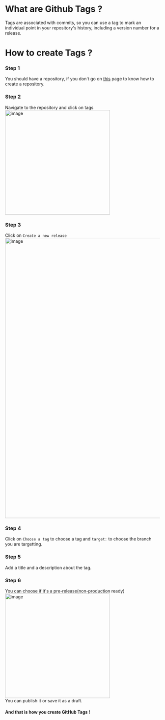 # What are Github Tags ?
Tags are associated with commits, so you can use a tag to mark an individual point in your repository's history, including a version number for a release.

# How to create Tags ?

### Step 1

You should have a repository, if you don't go on <u><a href = "https://oswp.study/#/pages/How-to/guide/repo-private-public">this</a></u> page to know how to create a repository.

### Step 2

Navigate to the repository and click on tags <br>
<img width="341" alt="image" src="https://user-images.githubusercontent.com/100528412/193890608-85e902d5-5f50-49a6-8ad5-4f3370530a25.png">

### Step 3 

Click on `Create a new release` <br> <img width="914" alt="image" src="https://user-images.githubusercontent.com/100528412/193890768-fb29e090-5d07-48bb-92b9-0f860f75d490.png">

### Step 4

Click on `Choose a tag` to choose a tag and `target:` to choose the branch you are targetting.

### Step 5

Add a title and a description about the tag.

### Step 6

You can choose if it's a pre-release(non-production ready) <br> <img width="341" alt="image" src="https://user-images.githubusercontent.com/100528412/193891846-82361051-c4b7-4849-a327-4011e581b042.png">
<br>
You can publish it or save it as a draft.
#### And that is how you create GitHub Tags !

